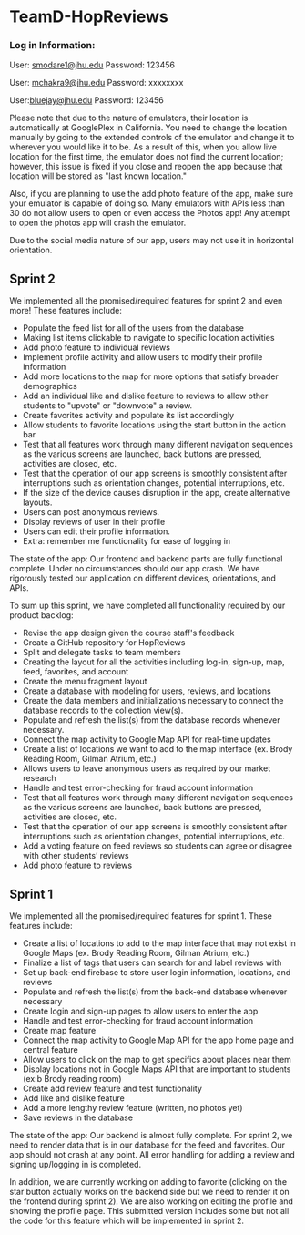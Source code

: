 # TeamD-HopReviews

### Log in Information:

User: smodare1@jhu.edu Password: 123456

User: mchakra9@jhu.edu Password: xxxxxxxx

User:bluejay@jhu.edu Password: 123456


Please note that due to the nature of emulators, their location is automatically 
at GooglePlex in California. You need to change the location manually by going to
the extended controls of the emulator and change it to wherever you would like it to be.
As a result of this, when you allow live location for the first time, the emulator
does not find the current location; however, this issue is fixed if you close and reopen the
app because that location will be stored as "last known location."

Also, if you are planning to use the add photo feature of the app, make sure your
emulator is capable of doing so. Many emulators with APIs less than 30 do not allow
users to open or even access the Photos app! Any attempt to open the photos app will
crash the emulator.

Due to the social media nature of our app, users may not use it in horizontal orientation.

## Sprint 2
We implemented all the promised/required features for sprint 2 and even more! These features include:
- Populate the feed list for all of the users from the database
- Making list items clickable to navigate to specific location activities
- Add photo feature to individual reviews
- Implement profile activity and allow users to modify their profile information
- Add more locations to the map for more options that satisfy broader demographics
- Add an individual like and dislike feature to reviews to allow other students to "upvote" or "downvote" a review. 
- Create favorites activity and populate its list accordingly
- Allow students to favorite locations using the start button in the action bar
- Test that all features work through many different navigation sequences as the various screens are launched, back buttons are pressed, activities are closed, etc.
- Test that the operation of our app screens is smoothly consistent after interruptions such as orientation changes, potential interruptions, etc.
- If the size of the device causes disruption in the app, create alternative layouts.
- Users can post anonymous reviews.
- Display reviews of user in their profile
- Users can edit their profile information. 
- Extra: remember me functionality for ease of logging in

The state of the app: Our frontend and backend parts are fully functional complete. Under no
circumstances should our app crash. We have rigorously tested our application on different
devices, orientations, and APIs. 

To sum up this sprint, we have completed all functionality required by our product backlog:
- Revise the app design given the course staff's feedback
- Create a GitHub repository for HopReviews
- Split and delegate tasks to team members
- Creating the layout for all the activities including log-in, sign-up, map, feed, favorites, and account
- Create the menu fragment layout
- Create a database with modeling for users, reviews, and locations
- Create the data members and initializations necessary to connect the database records to the collection view(s).
- Populate and refresh the list(s) from the database records whenever necessary.
- Connect the map activity to Google Map API for real-time updates
- Create a list of locations we want to add to the map interface (ex. Brody Reading Room, Gilman Atrium, etc.)
- Allows users to leave anonymous users as required by our market research
- Handle and test error-checking for fraud account information
- Test that all features work through many different navigation sequences as the various screens are launched, back buttons are pressed, activities are closed, etc.
- Test that the operation of our app screens is smoothly consistent after interruptions such as orientation changes, potential interruptions, etc.
- Add a voting feature on feed reviews so students can agree or disagree with other students’ reviews
- Add photo feature to reviews



## Sprint 1

We implemented all the promised/required features for sprint 1. These features include:
- Create a list of locations to add to the map interface that may not exist in Google Maps (ex. Brody Reading Room, Gilman Atrium, etc.)
- Finalize a list of tags that users can search for and label reviews with
- Set up back-end firebase to store user login information, locations, and reviews
- Populate and refresh the list(s) from the back-end database whenever necessary
- Create login and sign-up pages to allow users to enter the app
- Handle and test error-checking for fraud account information
 - Create map feature
- Connect the map activity to Google Map API for the app home page and central feature
- Allow users to click on the map to get specifics about places near them
- Display locations not in Google Maps API that are important to students (ex:b Brody reading room)
- Create add review feature and test functionality
- Add like and dislike feature
- Add a more lengthy review feature (written, no photos yet)
- Save reviews in the database

The state of the app: Our backend is almost fully complete. For sprint 2, we need to render
data that is in our database for the feed and favorites. Our app should not crash at any point.
All error handling for adding a review and signing up/logging in is completed.

In addition, we are currently working on adding to favorite (clicking on the star button
actually works on the backend side but we need to render it on the frontend during sprint 2).
We are also working on editing the profile and showing the profile page. This submitted version
includes some but not all the code for this feature which will be implemented in sprint 2.
